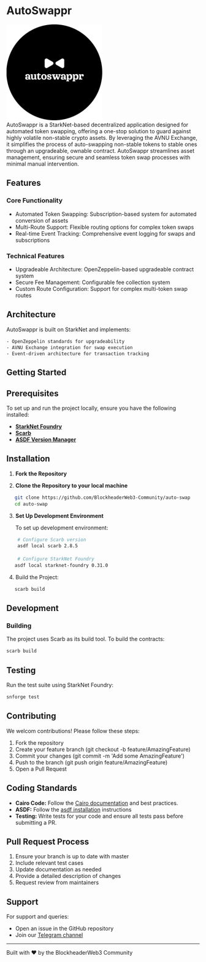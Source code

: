 # AutoSwappr

<img src='./images/autoswappr.png' alt="autoswappr logo" width="250" height="auto"><br>
AutoSwappr is a StarkNet-based decentralized application designed for automated token swapping, offering a one-stop solution to guard against highly volatile non-stable crypto assets. By leveraging the AVNU Exchange, it simplifies the process of auto-swapping non-stable tokens to stable ones through an upgradeable, ownable contract. AutoSwappr streamlines asset management, ensuring secure and seamless token swap processes with minimal manual intervention.

## Features

### Core Functionality

- Automated Token Swapping: Subscription-based system for automated conversion of assets
- Multi-Route Support: Flexible routing options for complex token swaps
- Real-time Event Tracking: Comprehensive event logging for swaps and subscriptions

### Technical Features

- Upgradeable Architecture: OpenZeppelin-based upgradeable contract system
- Secure Fee Management: Configurable fee collection system
- Custom Route Configuration: Support for complex multi-token swap routes

## Architecture

AutoSwappr is built on StarkNet and implements:

    - OpenZeppelin standards for upgradeability
    - AVNU Exchange integration for swap execution
    - Event-driven architecture for transaction tracking

## Getting Started

## Prerequisites

To set up and run the project locally, ensure you have the following installed:

- [**StarkNet Foundry**](https://foundry-rs.github.io/starknet-foundry/index.html)
- [**Scarb**](https://docs.swmansion.com/scarb/download.html)
- [**ASDF Version Manager**](https://asdf-vm.com/guide/getting-started.html)

## Installation

1. **Fork the Repository**

2. **Clone the Repository to your local machine**

```bash
   git clone https://github.com/BlockheaderWeb3-Community/auto-swap
   cd auto-swap
```

3. **Set Up Development Environment**

   To set up development environment:

```bash
    # Configure Scarb version
    asdf local scarb 2.8.5

    # Configure StarkNet Foundry
   asdf local starknet-foundry 0.31.0
```

4. Build the Project:

```bash
   scarb build
```

## Development

### Building

The project uses Scarb as its build tool. To build the contracts:

```bash
scarb build
```

## Testing

Run the test suite using StarkNet Foundry:

```bash
snforge test
```

## Contributing

We welcom contributions! Please follow these steps:

1. Fork the repository
2. Create your feature branch (git checkout -b feature/AmazingFeature)
3. Commit your changes (git commit -m 'Add some AmazingFeature')
4. Push to the branch (git push origin feature/AmazingFeature)
5. Open a Pull Request

## Coding Standards

- **Cairo Code:** Follow the [Cairo documentation](https://www.cairo-lang.org/docs/) and best practices.
- **ASDF:** Follow the [asdf installation](https://asdf-vm.com/guide/getting-started.html) instructions
- **Testing:** Write tests for your code and ensure all tests pass before submitting a PR.

## Pull Request Process

1. Ensure your branch is up to date with master
2. Include relevant test cases
3. Update documentation as needed
4. Provide a detailed description of changes
5. Request review from maintainers

## Support

For support and queries:

- Open an issue in the GitHub repository
- Join our [Telegram channel](https://t.me/+TXSDWeFXReAxMzk0)

---

Built with ❤️ by the BlockheaderWeb3 Community
